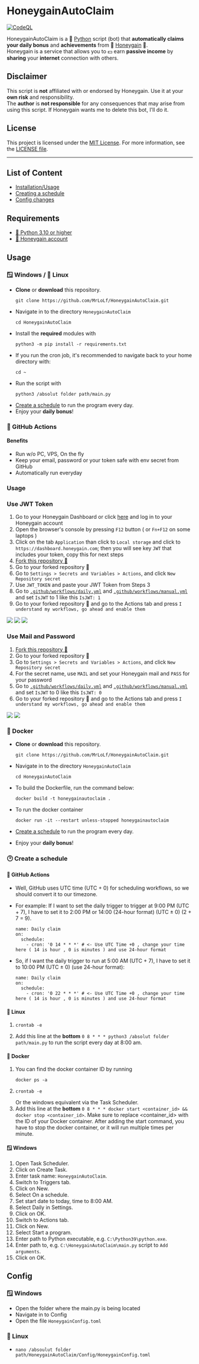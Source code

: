 # HoneygainAutoClaim  

[![CodeQL](https://github.com/MrLoLf/HoneygainAutoClaim/actions/workflows/github-code-scanning/codeql/badge.svg)](https://github.com/MrLoLf/HoneygainAutoClaim/actions/workflows/github-code-scanning/codeql)  
  
HoneygainAutoClaim is a 🐍 [Python](https://www.python.org/) script (bot) that **automatically claims your daily bonus** and **achievements** 
from 🐝 [Honeygain](https://r.honeygain.me/ROSCH76C7D) 🍯.  
Honeygain is a service that allows you to 💵 earn **passive income** by **sharing** your **internet** connection with 
others.  
  
## Disclaimer  
  
This script is **not** affiliated with or endorsed by Honeygain. Use it at your **own risk** and responsibility.  
The **author** is **not responsible** for any consequences that may arise from using this script. If Honeygain wants me 
to delete this bot, I'll do it.
  
## License  

This project is licensed under the [MIT License](https://mit-license.org/). For more information, see the 
[LICENSE file](./LICENSE).  

___

## List of Content  
  
- [Installation/Usage](#usage)  
- [Creating a schedule](#create-a-schedule)  
- [Config changes](#config)  
  
## Requirements

- [🐍 Python 3.10 or higher](https://www.python.org/downloads/)
- [🐝 Honeygain account](https://r.honeygain.me/ROSCH76C7D)
  
  
## <a name='usage'></a>Usage  

### 🪟 Windows / 🐧 Linux  

- **Clone** or **download** this repository.
  ```commandline
  git clone https://github.com/MrLoLf/HoneygainAutoClaim.git
  ```
- Navigate in to the directory `HoneygainAutoClaim`
  ```commandline
  cd HoneygainAutoClaim
  ```
- Install the **required** modules with  
  ```commandline  
  python3 -m pip install -r requirements.txt  
  ```  
- If you run the cron job, it's recommended to navigate back to your home directory with:
  ```commandline
  cd ~
  ```
- Run the script with  
  ```commandline  
  python3 /absolut folder path/main.py  
  ```  
- [Create a schedule](#schedule-linux) to run the program every day.  
- Enjoy your **daily bonus**!  

### 🐙 GitHub Actions  

#### Benefits  

- Run w/o PC, VPS, On the fly
- Keep your email, password or your token safe with env secret from GitHub
- Automatically run everyday

### Usage 
### Use JWT Token

  1. Go to your Honeygain Dashboard or click [here](https://dashboard.honeygain.com/) and log in to your Honeygain account
  2. Open the browser's console by pressing `F12` button ( or `Fn+F12` on some laptops )
  3. Click on the tab `Application` than click to `Local storage` and click to `https://dashboard.honeygain.com`; then you will see key `JWT` that includes your token, copy this for next steps
  4. [Fork this repository 🍴](https://github.com/MrLoLf/HoneygainAutoClaim/fork)
  5. Go to your forked repository 🍴
  6. Go to `Settings > Secrets and Variables > Actions`, and click `New Repository secret`
  7. Use `JWT_TOKEN` and paste your JWT Token from Steps 3
  8. Go to [`.github/workflows/daily.yml`](https://github.com/MrLoLf/HoneygainAutoClaim/blob/main/.github/workflows/daily.yml) and [`.github/workflows/manual.yml`](https://github.com/MrLoLf/HoneygainAutoClaim/blob/main/.github/workflows/manual.yml) and set `IsJWT` to 1 like this `IsJWT: 1`
  9. Go to your forked repository 🍴 and go to the Actions tab and press `I understand my workflows, go ahead and enable them`

<p align="left">
  <img src="Img/get_token.png">
  <img src="Img/GitSettings-Token.png">
  <img src="Img/IsJWT(1).png">
</p>

### Use Mail and Password

  1. [Fork this repository 🍴](https://github.com/MrLoLf/HoneygainAutoClaim/fork)
  2. Go to your forked repository 🍴
  3. Go to `Settings > Secrets and Variables > Actions`, and click `New Repository secret`
  4. For the secret name, use `MAIL` and set your Honeygain mail and `PASS` for your password
  5. Go to [`.github/workflows/daily.yml`](https://github.com/MrLoLf/HoneygainAutoClaim/blob/main/.github/workflows/daily.yml) and [`.github/workflows/manual.yml`](https://github.com/MrLoLf/HoneygainAutoClaim/blob/main/.github/workflows/manual.yml) and set `IsJWT` to 0 like this `IsJWT: 0`
  6. Go to your forked repository 🍴 and go to the Actions tab and press `I understand my workflows, go ahead and enable them`

<p align="left">
  <img src="Img/GitSettings.png">
  <img src="Img/IsJWT(0).png">
</p>


### 🐋 Docker  

- **Clone** or **download** this repository.
  ```commandline
  git clone https://github.com/MrLoLf/HoneygainAutoClaim.git
  ```

- Navigate in to the directory `HoneygainAutoClaim`
  ```commandline
  cd HoneygainAutoClaim
  ```  
- To build the Dockerfile, run the command below:  
  ```commandline  
  docker build -t honeygainautoclaim .
  ```  
- To run the docker container  
  ```commandline  
  docker run -it --restart unless-stopped honeygainautoclaim  
  ```  
- [Create a schedule](#schedule-docker) to run the program every day.  
- Enjoy your **daily bonus**!  
  
### <a name='create-a-schedule'></a> 🕑 Create a schedule

#### <a name=github-actions></a> 🐙 GitHub Actions  

- Well, GitHub uses UTC time (UTC + 0) for scheduling workflows, so we should convert it to our timezone.

- For example: If I want to set the daily trigger to trigger at 9:00 PM (UTC + 7), I have to set it to 2:00 PM or 14:00 
(24-hour format) (UTC ± 0) (2 + 7 = 9).

  ```
  name: Daily claim
  on:
    schedule:
      - cron: '0 14 * * *' # <- Use UTC Time +0 , change your time here ( 14 is hour , 0 is minutes ) and use 24-hour format
  ```
- So, if I want the daily trigger to run at 5:00 AM (UTC + 7), I have to set it to 10:00 PM (UTC ± 0) (use 24-hour 
format):
  ```
  name: Daily claim
  on:
    schedule:
      - cron: '0 22 * * *' # <- Use UTC Time +0 , change your time here ( 14 is hour , 0 is minutes ) and use 24-hour format
  ```
  
#### <a name='schedule-linux'></a> 🐧 Linux  
  
1. ```commandline
   crontab -e  
   ```  
2. Add this line at the **bottom** `0 8 * * * python3 /absolut folder path/main.py` to run the script every day at 8:00 
am.  
  
#### <a name='schedule-docker'></a> 🐋 Docker 
  

  
1. You can find the docker container ID by running  
    ```commandline  
    docker ps -a  
    ```
2. ```commandline  
   crontab -e  
   ```  
   Or the windows equivalent via the Task Scheduler.  
3. Add this line at the **bottom**   `0 8 * * * docker start <container_id> && docker stop <container_id>`. 
   Make sure to replace <container_id> with the ID of your Docker container.
   After adding the start command, you have to stop the docker container, or it will run multiple times per minute.
  
  
#### 🪟 Windows  

1. Open Task Scheduler.
2. Click on Create Task.
3. Enter task name: `HoneygainAutoClaim`.
4. Switch to Triggers tab.
5. Click on New.
6. Select On a schedule.
7. Set start date to today, time to 8:00 AM.
8. Select Daily in Settings.
9. Click on OK.
10. Switch to Actions tab.
11. Click on New.
12. Select Start a program.
13. Enter path to Python executable, e.g. `C:\Python39\python.exe`.
14. Enter path to, e.g. `C:\HoneygainAutoClaim\main.py` script to `Add arguments`.
15. Click on OK.
  
## <a name='config'></a>Config  
  
### 🪟 Windows  
  
- Open the folder where the main.py is being located  
- Navigate in to Config  
- Open the file `HoneygainConfig.toml`  
  
### 🐧 Linux  
  
- ```commandline
  nano /absoulut folder path/HoneygainAutoClaim/Config/HoneygainConfig.toml
  ```
